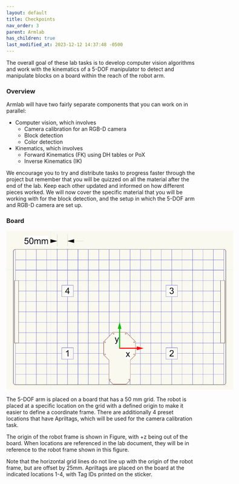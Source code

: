 ```yaml
---
layout: default
title: Checkpoints
nav_order: 3
parent: Armlab
has_children: true
last_modified_at: 2023-12-12 14:37:48 -0500
---
```


The overall goal of these lab tasks is to develop computer vision algorithms and work with the kinematics of a 5-DOF manipulator to detect and manipulate blocks on a board within the reach of the robot arm. 

### Overview
Armlab will have two fairly separate components that you can work on in parallel: 
- Computer vision, which involves
    - Camera calibration for an RGB-D camera
    - Block detection
    - Color detection
- Kinematics, which involves
    - Forward Kinematics (FK) using DH tables or PoX
    - Inverse Kinematics (IK)

We encourage you to try and distribute tasks to progress faster through the project but remember that you will be quizzed on all the material after the end of the lab. Keep each other updated and informed on how different pieces worked. 
We will now cover the specific material that you will be working with for the block detection, and the setup in which the 5-DOF arm and RGB-D camera are set up.

### Board

<a class="image-link" href="/assets/images/armlab/checkpoints/board.png">
<img src="/assets/images/armlab/checkpoints/board.png" alt="" style="max-width:600px;"/>
</a>

The 5-DOF arm is placed on a board that has a 50 mm grid. The robot is placed at a specific location on the grid with a defined origin to make it easier to define a coordinate frame. There are additionally 4 preset locations that have Apriltags, which will be used for the camera calibration task.

The origin of the robot frame is shown in Figure, with +z being out of the board. When locations are referenced in the lab document, they will be in reference to the robot frame shown in this figure. 

Note that the horizontal grid lines do not line up with the origin of the robot frame, but are offset by 25mm. Apriltags are placed on the board at the indicated locations 1-4, with Tag IDs printed on the sticker.  
